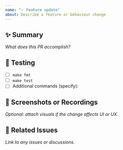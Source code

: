```yaml
---
name: "✨ Feature update"
about: Describe a feature or behaviour change
---
```


## ✨ Summary

_What does this PR accomplish?_

## 🧪 Testing

- [ ] `make fmt`
- [ ] `make test`
- [ ] Additional commands (specify):

## 📸 Screenshots or Recordings

_Optional: attach visuals if the change affects UI or UX._

## 🔗 Related Issues

_Link to any issues or discussions._
